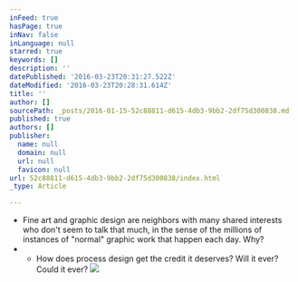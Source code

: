```yaml
---
inFeed: true
hasPage: true
inNav: false
inLanguage: null
starred: true
keywords: []
description: ''
datePublished: '2016-03-23T20:31:27.522Z'
dateModified: '2016-03-23T20:28:31.614Z'
title: ''
author: []
sourcePath: _posts/2016-01-15-52c88811-d615-4db3-9bb2-2df75d300838.md
published: true
authors: []
publisher:
  name: null
  domain: null
  url: null
  favicon: null
url: 52c88811-d615-4db3-9bb2-2df75d300838/index.html
_type: Article

---
```

* Fine art and graphic design are neighbors with many shared interests who don't seem to talk that much, in the sense of the millions of instances of "normal" graphic work that happen each day. Why?
* * How does process design get the credit it deserves? Will it ever? Could it ever?
![](https://the-grid-user-content.s3-us-west-2.amazonaws.com/2a6b75eb-264a-4b9b-844f-3fd01d98c4ed.jpg)